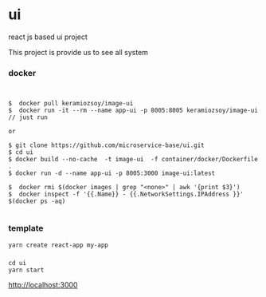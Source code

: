 # ui
react js based ui project



This project is provide us to see all system


### docker 

```


$  docker pull keramiozsoy/image-ui
$  docker run -it --rm --name app-ui -p 8005:8005 keramiozsoy/image-ui // just run

or

$ git clone https://github.com/microservice-base/ui.git
$ cd ui 
$ docker build --no-cache  -t image-ui  -f container/docker/Dockerfile .
$ docker run -d --name app-ui -p 8005:3000 image-ui:latest

$  docker rmi $(docker images | grep "<none>" | awk '{print $3}')
$  docker inspect -f '{{.Name}} - {{.NetworkSettings.IPAddress }}' $(docker ps -aq)


```

### template
```
yarn create react-app my-app
```

### 
```
cd ui
yarn start
```
[http://localhost:3000](http://localhost:3000)


